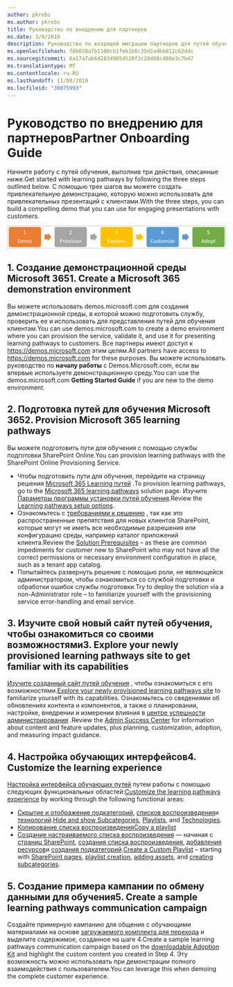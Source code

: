 ```yaml
---
author: pkrebs
ms.author: pkrebs
title: Руководство по внедрению для партнеров
ms.date: 3/9/2019
description: Руководство по входящей миграции партнеров для путей обучения Microsoft 365
ms.openlocfilehash: f8b028a7b1100cb1feb1b6c35d2a4bb812c62ddc
ms.sourcegitcommit: 6a17a7ab6d28349654520f2c28d08c480e3c7b47
ms.translationtype: MT
ms.contentlocale: ru-RU
ms.lasthandoff: 11/08/2019
ms.locfileid: "38075993"
---
```

# <a name="partner-onboarding-guide"></a><span data-ttu-id="41145-103">Руководство по внедрению для партнеров</span><span class="sxs-lookup"><span data-stu-id="41145-103">Partner Onboarding Guide</span></span>
<span data-ttu-id="41145-104">Начните работу с путей обучения, выполнив три действия, описанные ниже.</span><span class="sxs-lookup"><span data-stu-id="41145-104">Get started with learning pathways by following the three steps outlined below.</span></span> <span data-ttu-id="41145-105">С помощью трех шагов вы можете создать привлекательную демонстрацию, которую можно использовать для привлекательных презентаций с клиентами.</span><span class="sxs-lookup"><span data-stu-id="41145-105">With the three steps, you can build a compelling demo that you can use for engaging presentations with customers.</span></span> 

![кг-партнер-жетфам. png](media/cg-partner-getfam.png)

## <a name="1-create-a-microsoft-365-demonstration-environment"></a><span data-ttu-id="41145-107">1. Создание демонстрационной среды Microsoft 365</span><span class="sxs-lookup"><span data-stu-id="41145-107">1. Create a Microsoft 365 demonstration environment</span></span>
<span data-ttu-id="41145-108">Вы можете использовать demos.microsoft.com для создания демонстрационной среды, в которой можно подготовить службу, проверить ее и использовать для представления путей для обучения клиентам.</span><span class="sxs-lookup"><span data-stu-id="41145-108">You can use demos.microsoft.com to create a demo environment where you can provision the service, validate it, and use it for presenting learning pathways to customers.</span></span> <span data-ttu-id="41145-109">Все партнеры имеют доступ к https://demos.microsoft.com этим целям.</span><span class="sxs-lookup"><span data-stu-id="41145-109">All partners have access to https://demos.microsoft.com for these purposes.</span></span> <span data-ttu-id="41145-110">Вы можете использовать руководство по **началу работы** с Demos.Microsoft.com, если вы впервые используете демонстрационную среду.</span><span class="sxs-lookup"><span data-stu-id="41145-110">You can use the demos.microsoft.com **Getting Started Guide** if you are new to the demo environment.</span></span>

## <a name="2-provision-microsoft-365-learning-pathways"></a><span data-ttu-id="41145-111">2. Подготовка путей для обучения Microsoft 365</span><span class="sxs-lookup"><span data-stu-id="41145-111">2. Provision Microsoft 365 learning pathways</span></span>
<span data-ttu-id="41145-112">Вы можете подготовить пути для обучения с помощью службы подготовки SharePoint Online.</span><span class="sxs-lookup"><span data-stu-id="41145-112">You can provision learning pathways with the SharePoint Online Provisioning Service.</span></span>
- <span data-ttu-id="41145-113">Чтобы подготовить пути для обучения, перейдите на страницу решения [Microsoft 365 Learning путей](https://provisioning.sharepointpnp.com/details/3df8bd55-b872-4c9d-88e3-6b2f05344239) .</span><span class="sxs-lookup"><span data-stu-id="41145-113">To provision learning pathways, go to the [Microsoft 365 learning pathways](https://provisioning.sharepointpnp.com/details/3df8bd55-b872-4c9d-88e3-6b2f05344239) solution page.</span></span> <span data-ttu-id="41145-114">Изучите [Параметры программы установки путей обучения](https://docs.microsoft.com/en-us/office365/customlearning/custom_setupoptions).</span><span class="sxs-lookup"><span data-stu-id="41145-114">Review the [Learning pathways setup options](https://docs.microsoft.com/en-us/office365/customlearning/custom_setupoptions).</span></span> 
- <span data-ttu-id="41145-115">Ознакомьтесь с [требованиями к решению](https://docs.microsoft.com/en-us/office365/customlearning/custom_provision) , так как это распространенные препятствия для новых клиентов SharePoint, которые могут не иметь все необходимые разрешения или конфигурацию среды, например каталог приложений клиента.</span><span class="sxs-lookup"><span data-stu-id="41145-115">Review the [Solution Prerequisites](https://docs.microsoft.com/en-us/office365/customlearning/custom_provision) – as these are common impediments for customer new to SharePoint who may not have all the correct permissions or necessary environment configuration in place, such as a tenant app catalog.</span></span>
- <span data-ttu-id="41145-116">Попытайтесь развернуть решение с помощью роли, не являющейся администратором, чтобы ознакомиться со службой подготовки и обработки ошибок службы подготовки.</span><span class="sxs-lookup"><span data-stu-id="41145-116">Try to deploy the solution via a non-Administrator role – to familiarize yourself with the provisioning service error-handling and email service.</span></span>

## <a name="3-explore-your-newly-provisioned-learning-pathways-site-to-get-familiar-with-its-capabilities"></a><span data-ttu-id="41145-117">3. Изучите свой новый сайт путей обучения, чтобы ознакомиться со своими возможностями</span><span class="sxs-lookup"><span data-stu-id="41145-117">3. Explore your newly provisioned learning pathways site to get familiar with its capabilities</span></span>
<span data-ttu-id="41145-118">[Изучите созданный сайт путей обучения](https://docs.microsoft.com/en-us/office365/customlearning/custom_exploresite) , чтобы ознакомиться с его возможностями.</span><span class="sxs-lookup"><span data-stu-id="41145-118">[Explore your newly provisioned learning pathways site](https://docs.microsoft.com/en-us/office365/customlearning/custom_exploresite) to familiarize yourself with its capabilities.</span></span> <span data-ttu-id="41145-119">Ознакомьтесь со сведениями об обновлениях контента и компонентов, а также о планировании, настройке, внедрении и измерении влияния в [центре успешности администрирования](https://docs.microsoft.com/en-us/office365/customlearning/custom_successcenter) .</span><span class="sxs-lookup"><span data-stu-id="41145-119">Review the [Admin Success Center](https://docs.microsoft.com/en-us/office365/customlearning/custom_successcenter) for information about content and feature updates, plus planning, customization, adoption, and measuring impact guidance.</span></span>

## <a name="4-customize-the-learning-experience"></a><span data-ttu-id="41145-120">4. Настройка обучающих интерфейсов</span><span class="sxs-lookup"><span data-stu-id="41145-120">4. Customize the learning experience</span></span>
<span data-ttu-id="41145-121">[Настройка интерфейса обучающих путей](https://docs.microsoft.com/en-us/office365/customlearning/custom_overview) путем работы с помощью следующих функциональных областей:</span><span class="sxs-lookup"><span data-stu-id="41145-121">[Customize the learning pathways experience](https://docs.microsoft.com/en-us/office365/customlearning/custom_overview) by working through the following functional areas:</span></span>
- <span data-ttu-id="41145-122">[Скрытие и отображение подкатегорий](https://docs.microsoft.com/en-us/office365/customlearning/custom_hideshowsub), [списков воспроизведения](https://docs.microsoft.com/en-us/office365/customlearning/custom_hideshowplaylists)и [технологий](https://docs.microsoft.com/en-us/office365/customlearning/custom_hideshowtech).</span><span class="sxs-lookup"><span data-stu-id="41145-122">[Hide and show Subcategories](https://docs.microsoft.com/en-us/office365/customlearning/custom_hideshowsub), [Playlists](https://docs.microsoft.com/en-us/office365/customlearning/custom_hideshowplaylists), and [Technologies](https://docs.microsoft.com/en-us/office365/customlearning/custom_hideshowtech).</span></span>
- [<span data-ttu-id="41145-123">Копирование списка воспроизведения</span><span class="sxs-lookup"><span data-stu-id="41145-123">Copy a playlist</span></span>](https://docs.microsoft.com/en-us/office365/customlearning/custom_copyplaylist)
- <span data-ttu-id="41145-124">[Создание настраиваемого списка воспроизведения](https://docs.microsoft.com/en-us/office365/customlearning/custom_createnewplaylist) — начиная с [страниц SharePoint](https://docs.microsoft.com/en-us/office365/customlearning/custom_createnewpage), [создания списка воспроизведения](https://docs.microsoft.com/en-us/office365/customlearning/custom_createnewplaylist), [добавления ресурсов](https://docs.microsoft.com/en-us/office365/customlearning/custom_addassets)и [создания подкатегорий](https://docs.microsoft.com/en-us/office365/customlearning/custom_createnewcat).</span><span class="sxs-lookup"><span data-stu-id="41145-124">[Create a Custom Playlist](https://docs.microsoft.com/en-us/office365/customlearning/custom_createnewplaylist) – starting with [SharePoint pages](https://docs.microsoft.com/en-us/office365/customlearning/custom_createnewpage), [playlist creation](https://docs.microsoft.com/en-us/office365/customlearning/custom_createnewplaylist), [adding assets](https://docs.microsoft.com/en-us/office365/customlearning/custom_addassets), and [creating subcategories](https://docs.microsoft.com/en-us/office365/customlearning/custom_createnewcat).</span></span>

## <a name="5-create-a-sample-learning-pathways-communication-campaign"></a><span data-ttu-id="41145-125">5. Создание примера кампании по обмену данными для обучения</span><span class="sxs-lookup"><span data-stu-id="41145-125">5. Create a sample learning pathways communication campaign</span></span>
<span data-ttu-id="41145-126">Создайте примерную кампанию для общения с обучающими материалами на основе [загружаемого комплекта для перехода](https://teamworktools.azurewebsites.net/m365lp/m365lpadoptionkit.zip) и выделите содержимое, созданное на шаге 4.</span><span class="sxs-lookup"><span data-stu-id="41145-126">Create a sample learning pathways communication campaign based on the [downloadable Adoption Kit](https://teamworktools.azurewebsites.net/m365lp/m365lpadoptionkit.zip) and highlight the custom content you created in Step 4.</span></span> <span data-ttu-id="41145-127">Эту возможность можно использовать при демонстрации полного взаимодействия с пользователем.</span><span class="sxs-lookup"><span data-stu-id="41145-127">You can leverage this when demoing the complete customer experience.</span></span> 



